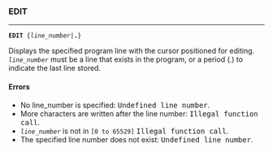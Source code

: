 ### EDIT
***
<code><b>EDIT</b> {<var>line_number</var>|<b>.</b>}</code>

Displays the specified program line with the cursor positioned for editing. <code><var>line_number</var></code> must be a line that exists in the program, or a period (.) to indicate the last line stored.

#### Errors
* No line_number is specified: <samp>Undefined line number</samp>.
* More characters are written after the line number: <samp>Illegal function call</samp>.
* <code><var>line_number</var></code> is not in `[0 to 65529]` <samp>Illegal function call</samp>.
* The specified line number does not exist: <samp>Undefined line number</samp>.
